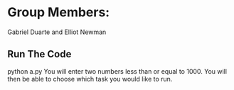 # Group Members:
Gabriel Duarte and Elliot Newman

## Run The Code
python a.py
You will enter two numbers less than or equal to 1000.
You will then be able to choose which task you would like to run. 
